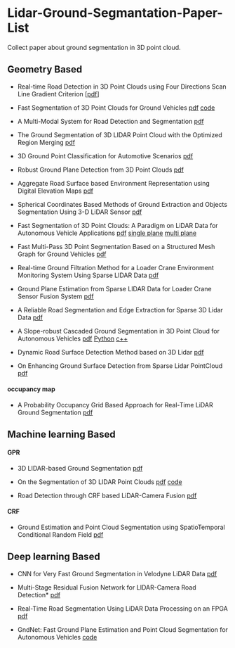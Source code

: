 # Lidar-Ground-Segmantation-Paper-List
Collect paper about ground segmentation in 3D point cloud. 

## Geometry Based
* Real-time Road Detection in 3D Point Clouds using Four Directions Scan Line Gradient Criterion [[pdf](https://www.semanticscholar.org/paper/Real-time-Road-Detection-in-3-D-Point-Clouds-using-Li-QingquanLi/fb3ef3a51e62baca7d8a28aeb61c684c68c5ce01)]

* Fast Segmentation of 3D Point Clouds for Ground Vehicles [pdf](http://ieeexplore.ieee.org/document/5548059/) [code](https://github.com/lorenwel/linefit_ground_segmentation)

* A Multi-Modal System for Road Detection and Segmentation [pdf](https://ieeexplore.ieee.org/document/6856466)

* The Ground Segmentation of 3D LIDAR Point Cloud with the Optimized Region Merging [pdf](http://ieeexplore.ieee.org/document/6799834/)

* 3D Ground Point Classification for Automotive Scenarios [pdf](https://ieeexplore.ieee.org/document/8569898/)

* Robust Ground Plane Detection from 3D Point Clouds [pdf](http://ieeexplore.ieee.org/document/6987936/)

* Aggregate Road Surface based Environment Representation using Digital Elevation Maps [pdf](http://ieeexplore.ieee.org/document/6936967/)

* Spherical Coordinates Based Methods of Ground Extraction and Objects Segmentation Using 3-D LiDAR Sensor [pdf](https://ieeexplore.ieee.org/document/7384616/)

* Fast Segmentation of 3D Point Clouds: A Paradigm on LiDAR Data for Autonomous Vehicle Applications [pdf](http://ieeexplore.ieee.org/document/7989591/) [single plane](https://github.com/AbangLZU/plane_fit_ground_filter) [multi plane](https://github.com/wangx1996/LIDAR-Segmentation-Based-on-Range-Image)

* Fast Multi-Pass 3D Point Segmentation Based on a Structured Mesh Graph for Ground Vehicles [pdf](https://ieeexplore.ieee.org/document/8500552/)

* Real-time Ground Filtration Method for a Loader Crane Environment Monitoring System Using Sparse LIDAR Data [pdf](http://ieeexplore.ieee.org/document/8001158/)

* Ground Plane Estimation from Sparse LIDAR Data for Loader Crane Sensor Fusion System [pdf](http://ieeexplore.ieee.org/document/8046916/)

* A Reliable Road Segmentation and Edge Extraction for Sparse 3D Lidar Data [pdf](https://ieeexplore.ieee.org/document/8500486/)

* A Slope-robust Cascaded Ground Segmentation in 3D Point Cloud for Autonomous Vehicles [pdf](https://ieeexplore.ieee.org/document/8569534) [Python](https://bitbucket.org/n-patiphon/slope_robust_ground_seg) [c++](https://github.com/wangx1996/Cascaded-Lidar-Ground-Segmentation)

* Dynamic Road Surface Detection Method based on 3D Lidar [pdf](extension://bfdogplmndidlpjfhoijckpakkdjkkil/pdf/viewer.html?file=http%3A%2F%2Fwww.csroc.org.tw%2Fjournal%2FJOC30_6%2FJOC3006-27.pdf)

* On Enhancing Ground Surface Detection from Sparse Lidar PointCloud [pdf](https://ieeexplore.ieee.org/document/8968135/)

#### occupancy map

* A Probability Occupancy Grid Based Approach for Real-Time LiDAR Ground Segmentation [pdf](https://ieeexplore.ieee.org/document/8666170/)


## Machine learning Based

#### GPR

* 3D LIDAR-based Ground Segmentation [pdf](http://ieeexplore.ieee.org/document/6166587/)

* On the Segmentation of 3D LIDAR Point Clouds [pdf](http://ieeexplore.ieee.org/document/5979818/) [code](https://github.com/alualu628628/Gaussian-Process-Incremental-Sample-Consensus-GP-INASC)

* Road Detection through CRF based LiDAR-Camera Fusion [pdf](https://ieeexplore.ieee.org/document/8793585/)

#### CRF

* Ground Estimation and Point Cloud Segmentation using SpatioTemporal Conditional Random Field [pdf](http://ieeexplore.ieee.org/document/7995861/)


## Deep learning Based

* CNN for Very Fast Ground Segmentation in Velodyne LiDAR Data [pdf](https://arxiv.org/abs/1709.02128)

* Multi-Stage Residual Fusion Network for LIDAR-Camera Road Detection* [pdf](https://ieeexplore.ieee.org/document/8813983)

* Real-Time Road Segmentation Using LiDAR Data Processing on an FPGA [pdf](https://arxiv.org/abs/1711.02757)

* GndNet: Fast Ground Plane Estimation and Point Cloud Segmentation for Autonomous Vehicles [code](https://github.com/anshulpaigwar/GndNet)

